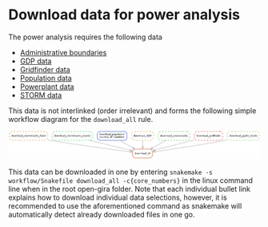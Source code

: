 # Download data for power analysis

The power analysis requires the following data
- [Administrative boundaries](power_download_adminboundaries.md)
- [GDP data](power_download_GDP.md)
- [Gridfinder data](power_download_gridfinder.md)
- [Population data](power_download_population.md)
- [Powerplant data](power_download_powerplants.md)
- [STORM data](power_download_stormtracks.md)


This data is not interlinked (order irrelevant) and forms the following simple workflow diagram for the `download_all` rule.

![`download_all` rule workflow.](../power_img/dag_download_all.png)

This data can be downloaded in one by entering `snakemake -s workflow/Snakefile download_all -c{core_numbers}` in the linux command line when in the root open-gira folder. Note that each individual bullet link explains how to download individual data selections, however, it is recommended to use the aforementioned command as snakemake will automatically detect already downloaded files in one go.


